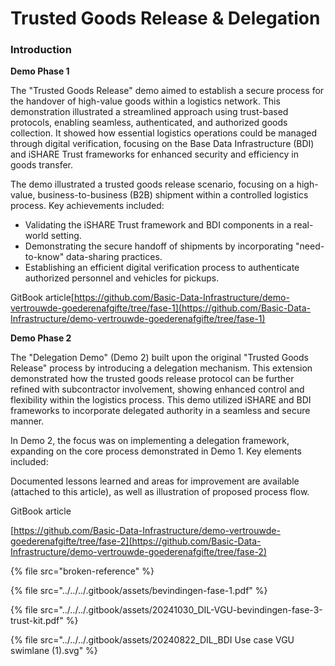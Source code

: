 # Trusted Goods Release & Delegation

### Introduction

**Demo Phase 1**

The "Trusted Goods Release" demo aimed to establish a secure process for the handover of high-value goods within a logistics network. This demonstration illustrated a streamlined approach using trust-based protocols, enabling seamless, authenticated, and authorized goods collection. It showed how essential logistics operations could be managed through digital verification, focusing on the Base Data Infrastructure (BDI) and iSHARE Trust frameworks for enhanced security and efficiency in goods transfer.

The demo illustrated a trusted goods release scenario, focusing on a high-value, business-to-business (B2B) shipment within a controlled logistics process. Key achievements included:

* Validating the iSHARE Trust framework and BDI components in a real-world setting.
* Demonstrating the secure handoff of shipments by incorporating "need-to-know" data-sharing practices.
* Establishing an efficient digital verification process to authenticate authorized personnel and vehicles for pickups.

GitBook article[https://github.com/Basic-Data-Infrastructure/demo-vertrouwde-goederenafgifte/tree/fase-1](https://github.com/Basic-Data-Infrastructure/demo-vertrouwde-goederenafgifte/tree/fase-1)

**Demo Phase 2**

The "Delegation Demo" (Demo 2) built upon the original "Trusted Goods Release" process by introducing a delegation mechanism. This extension demonstrated how the trusted goods release protocol can be further refined with subcontractor involvement, showing enhanced control and flexibility within the logistics process. This demo utilized iSHARE and BDI frameworks to incorporate delegated authority in a seamless and secure manner.

In Demo 2, the focus was on implementing a delegation framework, expanding on the core process demonstrated in Demo 1. Key elements included:

Documented lessons learned and areas for improvement are available (attached to this article), as well as illustration of proposed process flow.

GitBook article

[https://github.com/Basic-Data-Infrastructure/demo-vertrouwde-goederenafgifte/tree/fase-2](https://github.com/Basic-Data-Infrastructure/demo-vertrouwde-goederenafgifte/tree/fase-2)

{% file src="broken-reference" %}

{% file src="../../../.gitbook/assets/bevindingen-fase-1.pdf" %}

{% file src="../../../.gitbook/assets/20241030_DIL-VGU-bevindingen-fase-3-trust-kit.pdf" %}

{% file src="../../../.gitbook/assets/20240822_DIL_BDI Use case VGU swimlane (1).svg" %}
